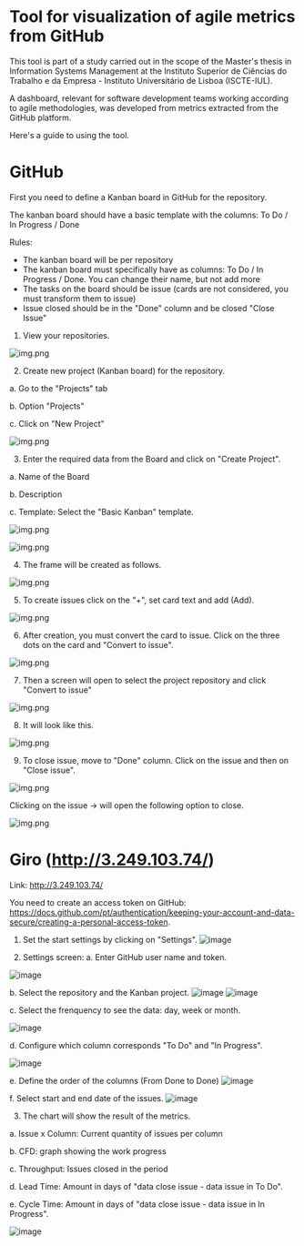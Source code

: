 # Tool for visualization of agile metrics from GitHub

This tool is part of a study carried out in the scope of the Master's thesis in Information Systems Management at the Instituto Superior de Ciências do Trabalho e da Empresa - Instituto Universitário de Lisboa (ISCTE-IUL).

A dashboard, relevant for software development teams working according to agile methodologies, was developed from metrics extracted from the GitHub platform.

Here's a guide to using the tool.


# GitHub

First you need to define a Kanban board in GitHub for the repository.

The kanban board should have a basic template with the columns: To Do / In Progress / Done

Rules:
- The kanban board will be per repository
- The kanban board must specifically have as columns: To Do / In Progress / Done. You can change their name, but not add more
- The tasks on the board should be issue (cards are not considered, you must transform them to issue)
- Issue closed should be in the "Done" column and be closed "Close Issue"


1)  View your repositories.

![img.png](images/repositories.png)

2) Create new project (Kanban board) for the repository.

a.	Go to the "Projects" tab

b.	Option "Projects"

c.	Click on "New Project"

![img.png](images/project.png)

3) Enter the required data from the Board and click on "Create Project".

a.	Name of the Board

b.	Description

c.	Template: Select the "Basic Kanban" template.

![img.png](images/createproject.png)

![img.png](images/projectteemplate.png)


4) The frame will be created as follows.

![img.png](images/projectteste.png)

5) To create issues click on the "+", set card text and add (Add).

![img.png](images/projetoteste1.png)

6) After creation, you must convert the card to issue. Click on the three dots on the card and "Convert to issue".  

![img.png](images/convertissue.png)

7) Then a screen will open to select the project repository and click "Convert to issue"

![img.png](images/convertnoteissue.png)

8) It will look like this.

![img.png](images/card1.png)

9) To close issue, move to "Done" column.  Click on the issue and then on "Close issue".

![img.png](images/criadocard1.png)

Clicking on the issue -> will open the following option to close.

![img.png](images/closeissue.png)


# Giro (http://3.249.103.74/)

Link: http://3.249.103.74/

You need to create an access token on GitHub: https://docs.github.com/pt/authentication/keeping-your-account-and-data-secure/creating-a-personal-access-token.

1) Set the start settings by clicking on "Settings". 
![image](https://user-images.githubusercontent.com/93287789/190505938-c60d98c6-5efa-41fe-8dce-7c60abcd9dad.png)

2) Settings screen:
a.	Enter GitHub user name and token.

![image](https://user-images.githubusercontent.com/93287789/190506187-5feed308-6baa-4095-978d-8556f4442e03.png)

b.	Select the repository and the Kanban project.
![image](https://user-images.githubusercontent.com/93287789/190506393-f77f3a62-bbac-49d5-8599-85c23c269006.png)
![image](https://user-images.githubusercontent.com/93287789/190506405-9327a914-f489-43fa-ae18-62099b9f20f8.png)

c.	Select the frenquency to see the data: day, week or month.

![image](https://user-images.githubusercontent.com/93287789/190506841-ed2e7516-bce6-47d4-951b-8b1603fe92f3.png)

d.	Configure which column corresponds "To Do" and "In Progress".

![image](https://user-images.githubusercontent.com/93287789/190619574-165ece24-1eff-434b-9eb6-eac3057741e0.png)

e.	Define the order of the columns (From Done to Done)
![image](https://user-images.githubusercontent.com/93287789/190620087-62cd952c-9498-4956-a54d-44008d535e66.png)

f.	Select start and end date of the issues.
![image](https://user-images.githubusercontent.com/93287789/190620398-3e77d6e5-9778-487f-b982-906eee3931e3.png)

3)  The chart will show the result of the metrics.

a.	Issue x Column: Current quantity of issues per column

b.	CFD: graph showing the work progress 

c.	Throughput: Issues closed in the period

d.	Lead Time: Amount in days of "data close issue - data issue in To Do".

e.	Cycle Time: Amount in days of "data close issue - data issue in In Progress".


![image](https://user-images.githubusercontent.com/93287789/190621537-6ceddfeb-9253-47e3-8144-938982d8fc5b.png)




